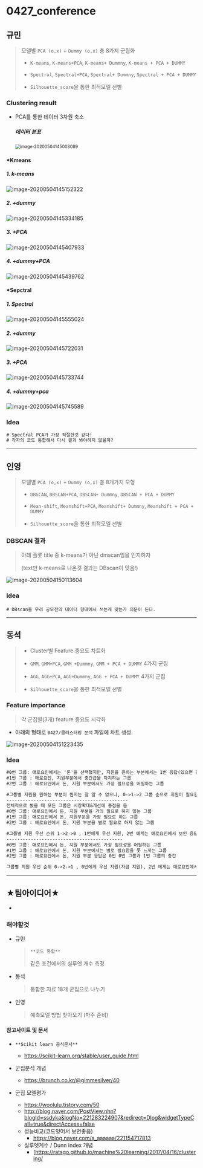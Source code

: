 # 0427_conference

## 규민

> 모델별 `PCA (o,x)` + `Dummy (o,x)` 총 8가지 군집화
>
> - `K-means`, `K-means+PCA`, `K-means+ Dummny`, `K-means + PCA + DUMMY`  
> - `Spectral`, `Spectral+PCA`, `Spectral+ Dummny`, `Spectral + PCA + DUMMY`  
>
> - `Silhouette_score`을 통한 최적모델 선별

### Clustering result

- PCA를 통한 데이터 3차원 축소

  ##### 데이터 분포

  <img src="README.assets/image-20200504145003089.png" alt="image-20200504145003089" style="zoom: 80%;" />

#### *Kmeans

#####  1. k-means

![image-20200504145152322](README.assets/image-20200504145152322.png)

##### 2. +dummy

![image-20200504145334185](README.assets/image-20200504145334185.png)

##### 3. +PCA

![image-20200504145407933](README.assets/image-20200504145407933.png)

##### 4. +dummy+PCA

![image-20200504145439762](README.assets/image-20200504145439762.png)

#### *Sepctral

##### 1. Spectral

![image-20200504145555024](README.assets/image-20200504145555024.png)

##### 2. +dummy

![image-20200504145722031](README.assets/image-20200504145722031.png)

##### 3. +PCA

![image-20200504145733744](README.assets/image-20200504145733744.png)

##### 4. +dummy+pca

![image-20200504145745589](README.assets/image-20200504145745589.png)



### Idea

```txt
# Spectral PCA가 가장 적절한것 같다!
# 각자의 코드 통합해서 다시 결과 봐야하지 않을까?
```



----------------------

## 인영

> 모델별 `PCA (o,x)` + `Dummy (o,x)` 총 8개가지 모형
>
> - `DBSCAN`, `DBSCAN+PCA`, `DBSCAN+ Dummny`, `DBSCAN + PCA + DUMMY`  
> - `Mean-shift`, `Meanshift+PCA`, `Meanshift+ Dummny`, `Meanshift + PCA + DUMMY`  
>
> - `Silhouette_score`을 통한 최적모델 선별

### DBSCAN 결과

> 아래 플롯 title 중 k-means가 아닌 dmscan임을 인지하자
>
> (text만 k-means로 나온것 결과는 DBscan이 맞음!)

![image-20200504150113604](README.assets/image-20200504150113604.png)

### Idea

```
# DBscan을 우리 공모전의 데이터 형태에서 쓰는게 맞는가 의문이 든다.
```



--------

## 동석

> - Cluster별 Feature 중요도 차트화
>
> - `GMM`, `GMM+PCA`, `GMM +Dummny`, `GMM + PCA + DUMMY`  4가지 군집
> - `AGG`, `AGG+PCA`, `AGG+Dummny`, `AGG + PCA + DUMMY`  4가지 군집
>
> - `Silhouette_score`을 통한 최적모델 선별

### Feature importance

> 각 군집별(3개) feature 중요도 시각화

- 아래의 형태로 `0427/클러스터링 분석`  파일에 차트 생성. 

![image-20200504151223435](README.assets/image-20200504151223435.png)



### Idea

```txt
#0번 그룹: 애로요인에서는 '돈'을 선택했지만, 지원을 원하는 부분에서는 1번 응답(있으면 좋고 없어도 괜찮음)의 비율이 높음 --> 기업자체 능력이 있는 그룹이라고 생각할 수 있지 않을까?
#1번 그룹 : 애로요인, 지원부분에서 중간급을 차지하는 그룹
#2번 그룹 : 애로요인에서 돈, 지원 부분에서도 가장 필요성을 어필하는 그룹

#그룹별 지원을 원하는 부분이 뭔지는 잘 알 수 없으나, 0->1->2 그룹 순으로 지원이 필요함을 알 수 있음
---------------------------------------------
전체적으로 봤을 때 모든 그룹은 시장확대&개선에 중점을 둠
#0번 그룹: 애로요인에서 돈, 지원 부분을 거의 필요로 하지 않는 그룹
#1번 그룹: 애로요인에서 돈, 지원부분을 가장 필요로 하는 그룹
#2번 그룹 : 애로요인에서 돈, 지원 부분을 별로 필요로 하지 않는 그룹

#그룹별 지원 우선 순위 1->2->0 , 1번에게 우선 지원, 2번 에게는 애로요인에서 보인 응답을 보고 맞춤 지원, 0번은 다른 지원 방식을 선택.
-------------------------------------------
#0번 그룹: 애로요인에서 돈, 지원 부분에서도 가장 필요성을 어필하는 그룹
#1번 그룹 : 애로요인에서 돈, 지원 부분에서는 별로 필요함을 못 느끼는 그룹
#2번 그룹 : 애로요인에서 돈, 지원 부분 응답은 0번 0번 그룹과 1번 그룹의 중간

그룹별 지원 우선 순위 0->2->1 , 0번에게 우선 지원(자금 지원), 2번 에게는 애로요인에서 보인 응답을 보고 맞춤 지원(기술적인 부분을 더 지원), 1번은 소액 지원 이런 식으로 생각해보면 좋을 듯
```



---------

## ★팀아이디어★

- 

### 해야할것

- 규민

  > `**코드 통합**` 
  >
  > 같은 조건에서의 실루엣 개수 측정

- 동석

  > 통합한 자료 18개 군집으로 나누기

- 인영

  > 예측모델 방법 찾아오기 (차주 준비)

  

#### 참고사이트 및 문서

- `**Scikit learn 공식문서**`
  - https://scikit-learn.org/stable/user_guide.html

- 군집분석 개념

  - https://brunch.co.kr/@gimmesilver/40

- 군집 모델평가

  - https://woolulu.tistory.com/50
  - http://blog.naver.com/PostView.nhn?blogId=ssdyka&logNo=221283224907&redirect=Dlog&widgetTypeCall=true&directAccess=false
  - 성능비교(코드잇어서 보면좋음)
    - https://blog.naver.com/a_aaaaaa/221154717813
  - 실루엣계수 / Dunn index 개념
    - [https://ratsgo.github.io/machine%20learning/2017/04/16/clustering/
  
